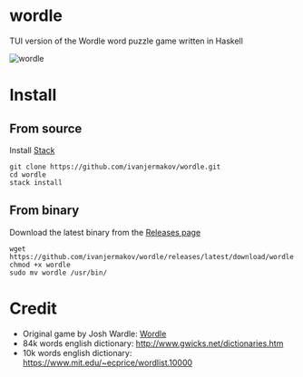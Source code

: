 # wordle

TUI version of the Wordle word puzzle game written in Haskell

![wordle](https://user-images.githubusercontent.com/26609879/152110207-aeae6bc7-4770-4ee5-beb0-b325e370394e.gif)

# Install

## From source

Install [Stack](https://docs.haskellstack.org/en/stable/install_and_upgrade/)

```
git clone https://github.com/ivanjermakov/wordle.git
cd wordle
stack install
```

## From binary

Download the latest binary from the [Releases page](https://github.com/ivanjermakov/wordle/releases)

```
wget https://github.com/ivanjermakov/wordle/releases/latest/download/wordle
chmod +x wordle
sudo mv wordle /usr/bin/
```

# Credit

- Original game by Josh Wardle: [Wordle](https://www.powerlanguage.co.uk/wordle/)
- 84k words english dictionary: http://www.gwicks.net/dictionaries.htm
- 10k words english dictionary: https://www.mit.edu/~ecprice/wordlist.10000
